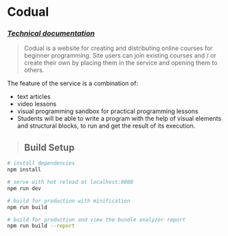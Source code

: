 # Codual
### *[Technical documentation](https://docs.google.com/document/d/13zp56pdwaSIk833zA2oDcp1NFBm30PAQD_r9uSreC7o/edit?usp=sharing)*
> Codual is a website for creating and distributing online courses for beginner programming.
> Site users can join existing courses and / or create their own by placing them in the service and opening them to others.

The feature of the service is a combination of:
*  text articles
*  video lessons
* visual programming sandbox for practical programming lessons
* Students will be able to write a program with the help of visual elements and structural blocks, to run and get the result of its execution.

>## Build Setup

``` bash
# install dependencies
npm install

# serve with hot reload at localhost:8080
npm run dev

# build for production with minification
npm run build

# build for production and view the bundle analyzer report
npm run build --report
```
